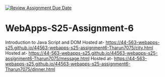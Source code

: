 [![Review Assignment Due Date](https://classroom.github.com/assets/deadline-readme-button-22041afd0340ce965d47ae6ef1cefeee28c7c493a6346c4f15d667ab976d596c.svg)](https://classroom.github.com/a/URRZ2TIg)
# WebApps-S25-Assignment-6
Introduction to Java Script and DOM
Hosted at- https://44-563-webapps-s25.github.io/44563-webapps-s25-assignment6-Tharun7075/city.html
Hosted at- https://44-563-webapps-s25.github.io/44563-webapps-s25-assignment6-Tharun7075/message.html
Hosted at- https://44-563-webapps-s25.github.io/44563-webapps-s25-assignment6-Tharun7075/dinner.html
